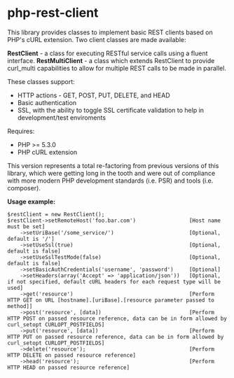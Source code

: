 # php-rest-client

This library provides classes to implement basic REST clients based on PHP's cURL extension.  Two client classes are made available:

**RestClient** - a class for executing RESTful service calls using a fluent interface.
**RestMultiClient** - a class which extends RestClient to provide curl_multi capabilities to allow for multiple REST calls to be made in parallel.

These classes support:
- HTTP actions - GET, POST, PUT, DELETE, and HEAD
- Basic authentication
- SSL, with the ability to toggle SSL certificate validation to help in development/test enviroments

Requires:
- PHP >= 5.3.0
- PHP cURL extension

This version represents a total re-factoring from previous versions of this library, which were getting long in the tooth and were out of compliance with more modern PHP development standards (i.e. PSR) and tools (i.e. composer).

**Usage example:**

```
$restClient = new RestClient();
$restClient->setRemoteHost('foo.bar.com')                 [Host name must be set]
    ->setUriBase('/some_service/')                        [Optional, default is '/']
    ->setUseSsl(true)                                     [Optional, default is false]
    ->setUseSslTestMode(false)                            [Optional, default is false]
    ->setBasicAuthCredentials('username', 'password')     [Optional]
    ->setHeaders(array('Accept' => 'application/json'))   [Optional, if not specified, default cURL headers for each request type will be used]
    ->get('resource')                                     [Perform HTTP GET on URL [hostname].[uriBase].[resource parameter passed to method]]
    ->post('resource', [data])                            [Perform HTTP POST on passed resource reference, data can be in form allowed by curl_setopt CURLOPT_POSTFIELDS]
    ->put('resource', [data])                             [Perform HTTP PUT on passed resource reference, data can be in form allowed by curl_setopt CURLOPT_POSTFIELDS]
    ->delete('resource');                                 [Perform HTTP DELETE on passed resource reference]
    ->head('resource');                                   [Perform HTTP HEAD on passed resource reference]
```